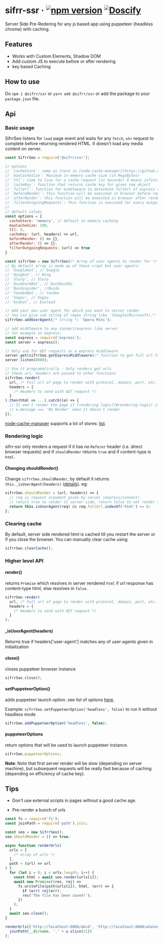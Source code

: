 # sifrr-ssr · [![npm version](https://img.shields.io/npm/v/@sifrr/ssr.svg)](https://www.npmjs.com/package/@sifrr/ssr) [![Doscify](https://img.shields.io/badge/API%20docs-Docsify-red.svg)](https://sifrr.github.io/sifrr/#/./packages/server/sifrr-ssr/)

Server Side Pre-Redering for any js based app using puppeteer (headless chrome) with caching.

## Features

- Works with Custom Elements, Shadow DOM
- Add custom JS to execute before or after rendering
- key based Caching

## How to use

Do `npm i @sifrr/ssr` or `yarn add @sifrr/ssr` or add the package to your `package.json` file.

## Api

### Basic usage

SifrrSeo listens for `load` page event and waits for any `fetch`, `xhr` request to complete before returning rendered HTML. It doesn't load any media content on server.

```js
const SifrrSeo = require('@sifrr/ssr');

// options
// `cacheStore`: same as store in [node-cache-manager](https://github.com/BryanDonovan/node-cache-manager) options, default: memory store with 100MB storage
// `maxCacheSize`: Maximum in-memory cache size (in MegaBytes)
// `ttl`: time to live for a cache request (in Seconds) 0 means infinity
// `cacheKey`: function that returns cache key for given req object
// `fullUrl`: function for middleware to determine fullUrl of express request
// `beforeRender`: this function will be executed in browser before rendering, doesn't take any arguments
// `afterRender`: this function will be executed in browser after rendering, doesn't take any arguments
// `filterOutgoingRequests`: This function is executed for every outgoing request in sifrr renderer, if this return false request will be blocked, else it will be allowed
//
// default values
const options = {
  cacheStore: 'memory', // default in memory caching
  maxCacheSize: 100,
  ttl: 0,
  cacheKey: (url, headers) => url,
  beforeRender: () => {},
  afterRender: () => {},
  filterOutgoingRequests: (url) => true
}

const sifrrSeo = new SifrrSeo(/* Array of user agents to render for */, options);
// By default array is made up of these crawl bot user agents:
// 'Googlebot', // Google
// 'Bingbot', // Bing
// 'Slurp', // Slurp
// 'DuckDuckBot', // DuckDuckGo
// 'Baiduspider', //Baidu
// 'YandexBot', // Yandex
// 'Sogou', // Sogou
// 'Exabot', // Exalead

// Add your own user agent for which you want to server render
// You can give sub string of regex string like '(Google|Microsoft).*'
sifrrSeo.addUserAgent(/* string */ 'Opera Mini');

// add middleware to any connect/express like server
// for example in express:
const express = require('express');
const server = express();

// Only use for GET requests as a express middleware
server.get(sifrrSeo.getExpressMiddleware(/* function to get full url from express request */ expressReq => `http://127.0.0.1:80${expressReq.originalUrl}`));
server.listen(8080);

// Use it programatically - Only renders get urls
// these url, headers are passed to other functions
sifrrSeo.render(
  url, /* Full url of page to render with protocol, domain, port, etc. */,
  headers = {
    /* Headers to send with GET request */
  }
).then(html => ...).catch((e) => {
  // It won't render the page if [rendering logic](#rendering-logic) is not satisfied and will throw error.
  // e.message === 'No Render' when it doesn't render
});
```

[node-cache-manager](https://github.com/BryanDonovan/node-cache-manager) supports a lot of stores: [list](https://github.com/BryanDonovan/node-cache-manager#store-engines).

### Rendering logic

sifrr-ssr only renders a request if it has no `Referer` header (i.e. direct browser requests) and if `shouldRender` returns `true` and if content-type is `html`.

#### Changing shouldRender()

Change `sifrrSeo.shouldRender`, by default it returns `this._isUserAgent(headers)` ([details](#isUserAgent)). eg:

```js
sifrrSeo.shouldRender = (url, headers) => {
  // req is request argument given by server (express/connect)
  // return true to render it server-side, return false to not render it.
  return this.isUserAgent(req) && req.fullUrl.indexOf('html') >= 0;
};
```

### Clearing cache

By default, server side rendered html is cached till you restart the server or if you close the browser. You can manually clear cache using

```js
sifrrSeo.clearCache();
```

### Higher level API

#### render()

returns `Promise` which resolves in server rendered `html` if url response has content-type html, else resolves in `false`.

```js
sifrrSeo.render(
  url, /* Full url of page to render with protocol, domain, port, etc. */,
  headers = {
    /* Headers to send with GET request */
  }
);
```

#### \_isUserAgent(headers)

Returns true if headers['user-agent'] matches any of user-agents given in initialization

#### close()

closes puppeteer browser instance

```js
sifrrSeo.close();
```

#### setPuppeteerOption()

adds puppeteer launch option. see list of options [here](https://github.com/GoogleChrome/puppeteer/blob/master/docs/api.md#puppeteerlaunchoptions).

Example: `sifrrSeo.setPuppeteerOption('headless', false)` to run it without headless mode

```js
sifrrSeo.addPuppeteerOption('headless', false);
```

#### puppeteerOptions

return options that will be used to launch puppeteer instance.

```js
sifrrSeo.puppeteerOptions;
```

**Note**: Note that first server render will be slow (depending on server machine), but subsequent requests will be really fast because of caching (depending on efficiency of cache key).

## Tips

- Don't use external scripts in pages without a good cache age.

- Pre-render a bunch of urls

```js
const fs = require('fs');
const joinPath = require('path').join;

const seo = new SifrrSeo();
seo.shouldRender = () => true;

async function renderUrls(
  urls = [
    /* array of urls */
  ],
  path = (url) => url
) {
  for (let i = 0; i < urls.length; i++) {
    const html = await seo.render(urls[i]);
    await new Promise((res, rej) =>
      fs.writeFile(path(urls[i]), html, (err) => {
        if (err) rej(err);
        res('The file has been saved!');
      })
    );
  }
  await seo.close();
}

renderUrls(['http://localhost:8080/abcd', 'http://localhost:8080/whatever'], (u) =>
  joinPath(__dirname, '.' + u.slice(21))
);
```
